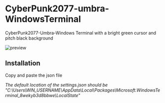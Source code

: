 # CyberPunk2077-umbra-WindowsTerminal
CyberPunk2077-Umbra-Windows Terminal with a bright green cursor and pitch black background

![preview](![image](pic.png)
)

## Installation

Copy and paste the json file

*The default location of the settings.json should be "C:\Users\WIN_USERNAME\AppData\Local\Packages\Microsoft.WindowsTerminal_8wekyb3d8bbwe\LocalState"*

